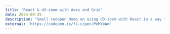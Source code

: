 ```yaml
---
title: 'React & d3-zoom with Axes and Grid'
date: 2024-09-25
description: "Small codepen demo on using d3-zoom with React in a way that 'just works'"
external: 'https://codepen.io/fs-c/pen/PoMYeWm'
---
```

